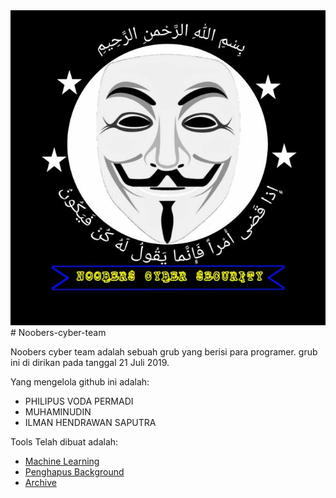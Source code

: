 <center><img src="https://github.com/mikdevind/Noobers-cyber-team/blob/main/logo%20NCS.jpg?raw=true" title="logo NCS"/></center>
# Noobers-cyber-team

Noobers cyber team adalah sebuah grub yang berisi para programer. grub ini di dirikan pada tanggal 21 Juli 2019. 

Yang mengelola github ini adalah:

- PHILIPUS VODA PERMADI
- MUHAMINUDIN
- ILMAN HENDRAWAN SAPUTRA

Tools Telah dibuat adalah:

- [Machine Learning](https://github.com/mikdevind/Noobers-cyber-team/tree/main/Machine%20Learning)
- [Penghapus Background](https://github.com/mikdevind/Noobers-cyber-team/tree/main/penghapus%20background)
- [Archive](https://github.com/mikdevind/Noobers-cyber-team/tree/main/zip)
